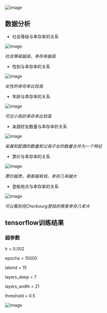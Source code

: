 ![image](https://github.com/CoderSLZhang/Kaggle_Titanic_Machine_Learning_from_Disaster/blob/master/img/titanic_header.jpg)

## 数据分析

- 社会等级与幸存率的关系

![image](https://github.com/CoderSLZhang/Kaggle_Titanic_Machine_Learning_from_Disaster/blob/master/img/Pclass.png)

*社会等级越高，幸存率越高*

- 性别与幸存率的关系

![image](https://github.com/CoderSLZhang/Kaggle_Titanic_Machine_Learning_from_Disaster/blob/master/img/Sex.png)

*女性的幸存率比较高*

- 年龄与幸存率的关系

![image](https://github.com/CoderSLZhang/Kaggle_Titanic_Machine_Learning_from_Disaster/blob/master/img/Age.png)

*可见小孩的幸存率比较高*

- 亲朋好友数量与幸存率的关系

![image](https://github.com/CoderSLZhang/Kaggle_Titanic_Machine_Learning_from_Disaster/blob/master/img/Family_size.png)

*亲属和配偶的数量和父母子女的数量合并为一个特征*

- 票价与幸存率的关系

![image](https://github.com/CoderSLZhang/Kaggle_Titanic_Machine_Learning_from_Disaster/blob/master/img/Fare.png)

*票价越贵，乘客越有钱，幸存几率越大*

- 登船地点与幸存率的关系

![image](https://github.com/CoderSLZhang/Kaggle_Titanic_Machine_Learning_from_Disaster/blob/master/img/Embarked.png)

*可以看到在Cherbourg登陆的乘客幸存几率大*

## tensorflow训练结果

### 超参数

lr = 0.002

epochs = 15000

labmd = 15

layers_deep = 7

layers_width = 21

threshold = 0.5

![image](https://github.com/CoderSLZhang/Kaggle_Titanic_Machine_Learning_from_Disaster/blob/master/img/learn_curve.png)
